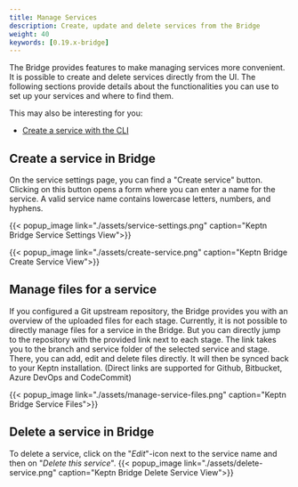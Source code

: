 ```yaml
---
title: Manage Services
description: Create, update and delete services from the Bridge
weight: 40
keywords: [0.19.x-bridge]
---
```


The Bridge provides features to make managing services more convenient. It is possible to create and delete services directly from the UI.
The following sections provide details about the functionalities you can use to set up your services and where to find them.

This may also be interesting for you:

* [Create a service with the CLI](../../reference/cli/commands/keptn_create_service/)

## Create a service in Bridge
On the service settings page, you can find a "Create service" button.
Clicking on this button opens a form where you can enter a name for the service. A valid service name contains lowercase letters, numbers, and hyphens.

{{< popup_image
link="./assets/service-settings.png"
caption="Keptn Bridge Service Settings View">}}

{{< popup_image
link="./assets/create-service.png"
caption="Keptn Bridge Create Service View">}}

## Manage files for a service
If you configured a Git upstream repository, the Bridge provides you with an overview of the uploaded files for each stage.
Currently, it is not possible to directly manage files for a service in the Bridge. But you can directly jump to the repository with the provided link next to each stage.
The link takes you to the branch and service folder of the selected service and stage. There, you can add, edit and delete files directly. It will then be synced back to your Keptn installation.
(Direct links are supported for Github, Bitbucket, Azure DevOps and CodeCommit)


{{< popup_image
link="./assets/manage-service-files.png"
caption="Keptn Bridge Service Files">}}

## Delete a service in Bridge
To delete a service, click on the "*Edit*"-icon next to the service name and then on "*Delete this service*".
{{< popup_image
link="./assets/delete-service.png"
caption="Keptn Bridge Delete Service View">}}
